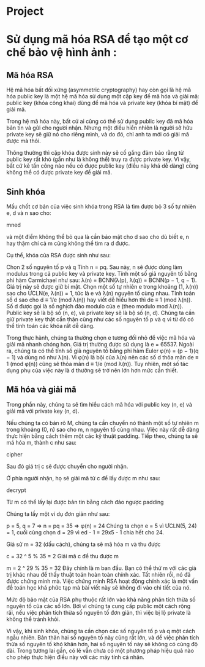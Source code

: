 # Project
# Sử dụng mã hóa RSA để tạo một cơ chế bảo vệ hình ảnh :
## Mã hóa RSA 
Hệ mã hóa bất đối xứng (asymmetric cryptography) hay còn gọi là hệ mã hóa public key là một hệ mã hóa sử dụng một cặp key để mã hóa và giải mã: public key (khóa công khai) dùng để mã hóa và private key (khóa bí mật) để giải mã.

Trong hệ mã hóa này, bất cứ ai cũng có thể sử dụng public key đã mã hóa bản tin và gửi cho người nhận. Nhưng một điều hiển nhiên là người sở hữu private key sẽ giữ nó cho riêng mình, và do đó, chỉ anh ta mới có giải mã được mà thôi.

Thông thường thì cặp khóa được sinh này sẽ cố gắng đảm bảo rằng từ public key rất khó (gần như là không thể) truy ra được private key. Vì vậy, bất cứ kẻ tấn công nào nếu có được public key (điều này khá dễ dàng) cũng không thể có được private key để giải mã.

## Sinh khóa 
Mấu chốt cơ bản của việc sinh khóa trong RSA là tìm được bộ 3 số tự nhiên e, d và n sao cho:

mned

và một điểm không thể bỏ qua là cần bảo mật cho d sao cho dù biết e, n hay thậm chí cả m cũng không thể tìm ra d được.

Cụ thể, khóa của RSA được sinh như sau:

Chọn 2 số nguyên tố p và q
Tính n = pq. Sau này, n sẽ được dùng làm modulus trong cả public key và private key.
Tính một số giả nguyên tố bằng phi hàm Carmichael như sau: λ(n) = BCNN(λ(p), λ(q)) = BCNN(p − 1, q − 1). Giá trị này sẽ được giữ bí mật.
Chọn một số tự nhiên e trong khoảng (1, λ(n)) sao cho ƯCLN(e, λ(n)) = 1, tức là e và λ(n) nguyên tố cùng nhau.
Tính toán số d sao cho d ≡ 1/e (mod λ(n)) hay viết dễ hiểu hơn thì de ≡ 1 (mod λ(n)). Số d được gọi là số nghịch đảo modulo của e (theo modulo mod λ(n)).
Public key sẽ là bộ số (n, e), và private key sẽ là bộ số (n, d). Chúng ta cần giữ private key thật cẩn thận cũng như các số nguyên tố p và q vì từ đó có thể tính toán các khóa rất dễ dàng.

Trong thực hành, chúng ta thường chọn e tương đối nhỏ để việc mã hóa và giải mã nhanh chóng hơn. Giá trị thường được sử dụng là e = 65537. Ngoài ra, chúng ta có thể tính số giả nguyên tố bằng phi hàm Euler φ(n) = (p − 1)(q − 1) và dùng nó như λ(n). Vì φ(n) là bội của λ(n) nên các số d thỏa mãn de ≡ 1 (mod φ(n)) cũng sẽ thỏa mãn d ≡ 1/e (mod λ(n)). Tuy nhiên, một số tác dụng phụ của việc này là d thường sẽ trở nên lớn hơn mức cần thiết.

## Mã hóa và giải mã
Trong phần này, chúng ta sẽ tìm hiểu cách mã hóa với public key (n, e) và giải mã với private key (n, d).

Nếu chúng ta có bản rõ M, chúng ta cần chuyển nó thành một số tự nhiên m trong khoảng (0, n) sao cho m, n nguyên tố cùng nhau. Việc này rất dễ dàng thực hiện bằng cách thêm một các kỹ thuật padding. Tiếp theo, chúng ta sẽ má hóa m, thành c như sau:

cipher

Sau đó giá trị c sẽ được chuyển cho người nhận.

Ở phía người nhận, họ sẽ giải mã từ c để lấy được m như sau:

decrypt

Từ m có thể lấy lại được bản tin bằng cách đảo ngược padding

Chúng ta lấy một ví dụ đơn giản như sau:

p = 5, q = 7
=> n = pq = 35
=> φ(n) = 24
Chúng ta chọn e = 5 vì ƯCLN(5, 24) = 1, cuối cùng chọn d = 29 vì ed - 1 = 29x5 - 1 chia hết cho 24.

Giả sử m = 32 (dấu cách), chúng ta sẽ mã hóa m và thu được

c = 32 ^ 5 % 35 = 2
Giải mã c để thu được m

m = 2 ^ 29 % 35 = 32
Đây chính là m ban đầu. Bạn có thể thứ m với các giá trị khác nhau để thấy thuật toán hoàn toàn chính xác. Tất nhiên rồi, nó đã được chứng minh mà. Việc chứng minh RSA hoạt động chính xác là một vấn đề toán học khá phức tạp mà bài viết này sẽ không đi vào chi tiết của nó.

Mức độ bảo mật của RSA phụ thuộc rất lớn vào khả năng phân tích thừa số nguyên tố của các số lớn. Bởi vì chúng ta cung cấp public một cách rộng rãi, nếu việc phân tích thừa số nguyên tố đơn giản, thì việc bị lộ private là không thể tránh khỏi.

Vì vậy, khi sinh khóa, chúng ta cần chọn các số nguyên tố p và q một cách ngẫu nhiên. Bản thân hai số nguyên tố này cũng rất lớn, và để việc phân tích thừa số nguyên tố khó khăn hơn, hai số nguyên tố này sẽ không có cùng độ dài. Trong tương lai gần, có lẽ vẫn chưa có một phương pháp hiệu quả nào cho phép thực hiện điều này với các máy tính cá nhân.
